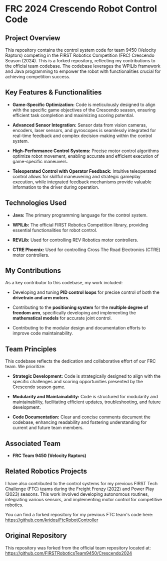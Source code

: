# FRC 2024 Crescendo Robot Control Code

## Project Overview

This repository contains the control system code for team 9450 (Velocity Raptors) competing in the FIRST Robotics Competition (FRC) Crescendo Season (2024). This is a forked repository, reflecting my contributions to the official team codebase. The codebase leverages the WPILib framework and Java programming to empower the robot with functionalities crucial for achieving competition success.

## Key Features & Functionalities

* **Game-Specific Optimization:** Code is meticulously designed to align with the specific game objectives of the Crescendo season, ensuring efficient task completion and maximizing scoring potential.

* **Advanced Sensor Integration:** Sensor data from vision cameras, encoders, laser sensors, and gyroscopes is seamlessly integrated for real-time feedback and complex decision-making within the control system.

* **High-Performance Control Systems:** Precise motor control algorithms optimize robot movement, enabling accurate and efficient execution of game-specific maneuvers.

* **Teleoperated Control with Operator Feedback:** Intuitive teleoperated control allows for skillful maneuvering and strategic gameplay execution, while integrated feedback mechanisms provide valuable information to the driver during operation.

## Technologies Used

* **Java:** The primary programming language for the control system.

* **WPILib:** The official FIRST Robotics Competition library, providing essential functionalities for robot control.

* **REVLib:** Used for controlling REV Robotics motor controllers.

* **CTRE Phoenix:** Used for controlling Cross The Road Electronics (CTRE) motor controllers.

## My Contributions

As a key contributor to this codebase, my work included:

* Developing and tuning **PID control loops** for precise control of both the **drivetrain and arm motors**.

* Contributing to the **positioning system** for the **multiple degree of freedom arm**, specifically developing and implementing the **mathematical models** for accurate joint control.

* Contributing to the modular design and documentation efforts to improve code maintainability.

## Team Principles

This codebase reflects the dedication and collaborative effort of our FRC team. We prioritize:

* **Strategic Development:** Code is strategically designed to align with the specific challenges and scoring opportunities presented by the Crescendo season game.

* **Modularity and Maintainability:** Code is structured for modularity and maintainability, facilitating efficient updates, troubleshooting, and future development.

* **Code Documentation:** Clear and concise comments document the codebase, enhancing readability and fostering understanding for current and future team members.

## Associated Team
* **FRC Team 9450 (Velocity Raptors)**

## Related Robotics Projects

I have also contributed to the control systems for my previous FIRST Tech Challenge (FTC) teams during the Freight Frenzy (2022) and Power Play (2023) seasons. This work involved developing autonomous routines, integrating various sensors, and implementing motor control for competitive robotics.

You can find a forked repository for my previous FTC team's code here:
<https://github.com/kridos/FtcRobotController>

## Original Repository

This repository was forked from the official team repository located at:
<https://github.com/FIRSTRoboticsTeam9450/Crescendo2024>
